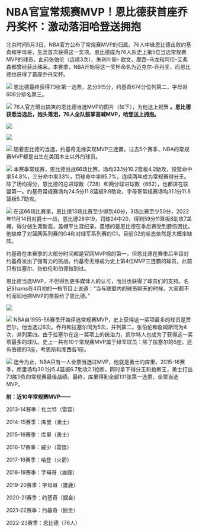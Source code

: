 # NBA官宣常规赛MVP！恩比德获首座乔丹奖杯：激动落泪哈登送拥抱

北京时间5月3日，NBA官方公布了常规赛MVP的归属。76人中锋恩比德击败约基奇和字母哥，生涯首次获得这一奖项。恩比德成为76人队史上第5位当选常规赛MVP的球员，此前张伯伦（连续3次）、朱利叶斯-
欧文、摩西-马龙和阿伦-艾弗森都曾经获此殊荣。本赛季，NBA开始将这一奖杯命名为迈克尔-乔丹奖，而恩比德也获得了首座乔丹奖杯。

![](https://inews.gtimg.com/news_bt/ObHuHWM--kJ_tU71U4n9LesOZUn0_sk8Umfq6yfQt_UwsAA/1000)
恩比德最终获得73张第一选票，总分915分，约基奇674分位列第二，字母哥606分排名第三。

![](https://inews.gtimg.com/news_bt/Or07Se7M6jDz-m5NmdDOrGqVoSGFr6KJ5EuFqbxfnuTGkAA/1000)
76人官方晒出搞笑的恩比德当选MVP的图片（如下），为他送上祝贺 **。恩比德获悉当选后，抱头落泪，76人全队鼓掌高喊MVP，哈登送上拥抱。**

![](https://inews.gtimg.com/news_bt/GiWhX3ZivKR80U8nZ_PjZqymj4PkZnHauDmMOQV488UggAA/0)

![](https://inews.gtimg.com/news_bt/GiWhX3ZivKR80U8nZ_PjZqymj4PkZnHauDmMOQV488UggAA/0)

![](https://inews.gtimg.com/news_bt/Gjw1Nk1DV4UrO0cgE0I4SfYJ9YULhb1_ZiQPX_34m5VzgAA/0)
随着恩比德的当选，约基奇无缘实现MVP三连霸。过去5个赛季，NBA的常规赛MVP都是出生在美国本土以外的球员。

![](https://inews.gtimg.com/news_bt/Oh6aq1_h1TvM0guUAVKNjPf_teJsLBzk29_PHfuQPV-YoAA/1000)
本赛季常规赛，恩比德出战66场比赛，场均33.1分10.2篮板4.2助攻，投篮命中率54.8%，三分命中率33%，罚球命中率85.7%，连续两年成为常规赛得分王。除了场均得分，恩比德的总进球数（728）和两分球进球数（662），也都排在联盟第一。约基奇常规赛场均24.5分11.8篮板9.8助攻，字母哥常规赛场均31.1分11.8篮板5.7助攻。

![](https://inews.gtimg.com/news_bt/OKja6ZKvJGMBp63Fg_NvG9BDtUdF6fSekDJXktJ8a5IOYAA/1000)
在这66场比赛里，恩比德13场比赛至少得到40分，3场比赛至少50分，2022年11月14日对爵士一战，恩比德28中19，罚球24中20，得到59分11篮板8助攻7盖帽，得分创生涯新高，盖帽平生涯纪录。遗憾的是恩比德在季后赛受到膝伤困扰，他缺席了对篮网系列赛的G4和对绿军系列赛的G1，目前G2的状态依然是大概率缺阵。

约基奇在本赛季的大部分时间都是官网MVP榜的第一，但恩比德在赛季后半段对约基奇发出了强有力的挑战。约基奇无缘成为史上第4位MVP三连霸的球员，此前只有拉塞尔、张伯伦和伯德做到过。

恩比德当选MVP，不但得到更多媒体人的认可，而且也获得了球员们的支持。名记Shams在4月初的一档节目上说道：“当与联盟内的球员聊天的时候，大家都不约而同地把MVP的票投给了恩比德。”

![](https://inews.gtimg.com/news_bt/OMHPb-xgdcgIDi6J6_jvhDqehLmKi1iSh02eua6XsgId4AA/1000)

![](https://inews.gtimg.com/news_bt/Olh0JfhzN9GvqjpbHZ72efmUl6g1Vee6_fBMnh_6N4yHMAA/1000)
NBA自1955-56赛季开始评选常规赛MVP，史上获得这一奖项最多的球员是贾巴尔，他当选过6次。乔丹和拉塞尔同为5次，并列第二。张伯伦和詹姆斯同为4次，并列第四。由于拉塞尔在这一奖项上的统治力，凯尔特人也成为了获得这一奖项最多的球队。史上一共有10个常规赛MVP属于绿军球员：除了拉塞尔的5座，还有伯德的3座，考恩斯和库西各1座。

![](https://inews.gtimg.com/news_bt/Oi_d8o-JSo3Ptd_vXcFkFBvrWTEmtk-gudWPe0-SswQYsAA/1000)
迄今为止，NBA只有一人全票当选过MVP，他就是勇士的库里。2015-16赛季，库里场均30.1分5.4篮板6.7助攻2.1抢断，同时拿下得分王和抢断王，勇士打出73胜9负的常规赛最佳战绩。最终，库里得到全部131张第一选票，全票当选MVP。

**附：近10年常规赛MVP——**

2013-14赛季：杜兰特（雷霆）

2014-15赛季：库里（勇士）

2015-16赛季：库里（勇士）

2016-17赛季：威少（雷霆）

2017-18赛季：哈登（火箭）

2018-19赛季：字母哥（雄鹿）

2019-20赛季：字母哥（雄鹿）

2020-21赛季：约基奇（掘金）

2021-22赛季：约基奇（掘金）

2022-23赛季：恩比德（76人）

